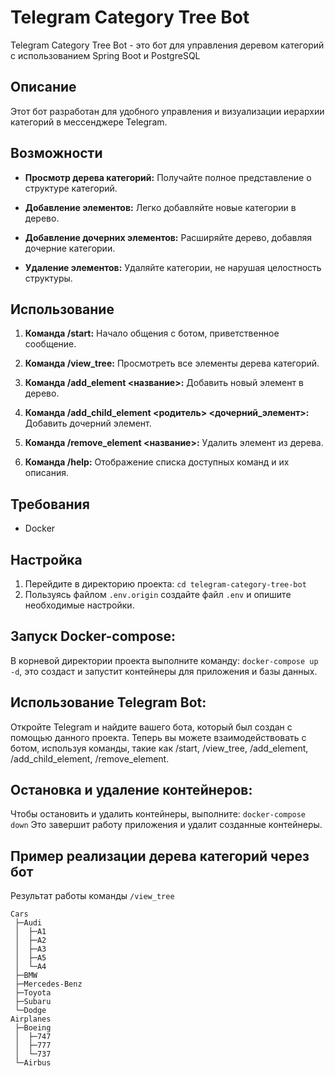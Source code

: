 # Telegram Category Tree Bot

Telegram Category Tree Bot - это бот для управления деревом категорий с использованием Spring Boot и PostgreSQL

## Описание

Этот бот разработан для удобного управления и визуализации иерархии категорий в мессенджере Telegram.

## Возможности

- **Просмотр дерева категорий:** Получайте полное представление о структуре категорий.

- **Добавление элементов:** Легко добавляйте новые категории в дерево.

- **Добавление дочерних элементов:** Расширяйте дерево, добавляя дочерние категории.

- **Удаление элементов:** Удаляйте категории, не нарушая целостность структуры.

## Использование

1. **Команда /start:** Начало общения с ботом, приветственное сообщение.

2. **Команда /view_tree:** Просмотреть все элементы дерева категорий.

3. **Команда /add_element <название>:** Добавить новый элемент в дерево.

4. **Команда /add_child_element <родитель> <дочерний_элемент>:** Добавить дочерний элемент.

5. **Команда /remove_element <название>:** Удалить элемент из дерева.

6. **Команда /help:** Отображение списка доступных команд и их описания.

## Требования

- Docker

## Настройка
1. Перейдите в директорию проекта:
`cd telegram-category-tree-bot`
2. Пользуясь файлом `.env.origin` создайте файл `.env` и опишите необходимые настройки.

## Запуск Docker-compose:
В корневой директории проекта выполните команду:
`docker-compose up -d`, это создаст и запустит контейнеры для приложения и базы данных.

## Использование Telegram Bot:
Откройте Telegram и найдите вашего бота, который был создан с помощью данного проекта. Теперь вы можете взаимодействовать с ботом, используя команды, такие как /start, /view_tree, /add_element, /add_child_element, /remove_element.

## Остановка и удаление контейнеров:
Чтобы остановить и удалить контейнеры, выполните: `docker-compose down`
Это завершит работу приложения и удалит созданные контейнеры.

## Пример реализации дерева категорий через бот
Результат работы команды `/view_tree`
```
Cars
 ├─Audi
 │  ├─A1
 │  ├─A2
 │  ├─A3
 │  ├─A5
 │  └─A4
 ├─BMW
 ├─Mercedes-Benz
 ├─Toyota
 ├─Subaru
 └─Dodge
Airplanes
 ├─Boeing
 │  ├─747
 │  ├─777
 │  └─737
 └─Airbus
```